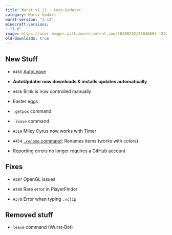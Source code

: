 ```yaml
---
title: Wurst v1.12 - Auto-Updater
category: Wurst Update
wurst-version: "1.12"
minecraft-versions:
- "1.8"
image: https://user-images.githubusercontent.com/10100202/31046664-f8728a42-a5fc-11e7-9a1b-0befead8fc32.jpg
old-downloads: true
---
```

## New Stuff

- `#466` [AutoLeave](https://wurst.wiki/autoleave)

- **AutoUpdater now downloads & installs updates automatically**

- `#446` Blink is now controlled manually

- Easter eggs

- `.getpos` command

- `.leave` command

- `#319` Miley Cyrus now works with Timer

- `#454` [`.rename` command](https://wurst.wiki/cmd/rename): Renames items (works with colors)

- Reporting errors no longer requires a GitHub account

## Fixes

- `#387` OpenGL issues

- `#398` Rare error in PlayerFinder

- `#370` Error when typing `.vclip`

## Removed stuff

- `leave` command (Wurst-Bot)
